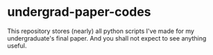 # undergrad-paper-codes
This repository stores (nearly) all python scripts I've made for my undergraduate's final paper. And you shall not expect to see anything useful.

